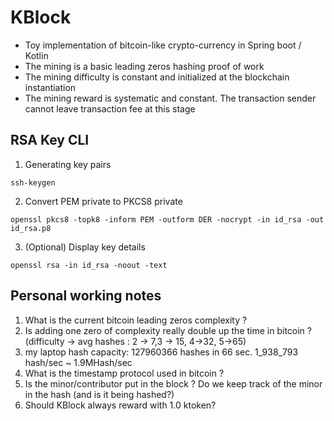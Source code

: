 # KBlock

- Toy implementation of bitcoin-like crypto-currency in Spring boot / Kotlin
- The mining is a basic leading zeros hashing proof of work
- The mining difficulty is constant and initialized at the blockchain instantiation
- The mining reward is systematic and constant. The transaction sender cannot leave transaction fee at this stage

## RSA Key CLI

1. Generating key pairs

```shell
ssh-keygen
```

2. Convert PEM private to PKCS8 private
```shell
openssl pkcs8 -topk8 -inform PEM -outform DER -nocrypt -in id_rsa -out id_rsa.p8
```

3. (Optional) Display key details
```shell
openssl rsa -in id_rsa -noout -text
```

## Personal working notes

1. What is the current bitcoin leading zeros complexity ?
2. Is adding one zero of complexity really double up the time in bitcoin ? (difficulty -> avg hashes : 2 -> 7,3 -> 15, 4->32, 5->65)
3. my laptop hash capacity: 127960366 hashes in 66 sec. 1_938_793 hash/sec ~ 1.9MHash/sec
4. What is the timestamp protocol used in bitcoin ?
6. Is the minor/contributor put in the block ? Do we keep track of the minor in the hash (and is it being hashed?)
7. Should KBlock always reward with 1.0 ktoken?
